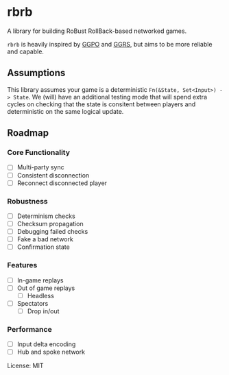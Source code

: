 # rbrb

A library for building RoBust RollBack-based networked games.

`rbrb` is heavily inspired by [GGPO](https://www.ggpo.net/) and
[GGRS](https://github.com/gschup/ggrs), but aims to be more reliable and capable.

## Assumptions

This library assumes your game is a deterministic `Fn(&State, Set<Input>) -> State`.
We (will) have an additional testing mode that will spend extra cycles on checking that the
state is consitent between players and deterministic on the same logical update.

## Roadmap

### Core Functionality

- [ ] Multi-party sync
- [ ] Consistent disconnection
- [ ] Reconnect disconnected player

### Robustness

- [ ] Determinism checks
- [ ] Checksum propagation
- [ ] Debugging failed checks
- [ ] Fake a bad network
- [ ] Confirmation state

### Features

- [ ] In-game replays
- [ ] Out of game replays
  - [ ] Headless
- [ ] Spectators
  - [ ] Drop in/out

### Performance

- [ ] Input delta encoding
- [ ] Hub and spoke network

License: MIT

